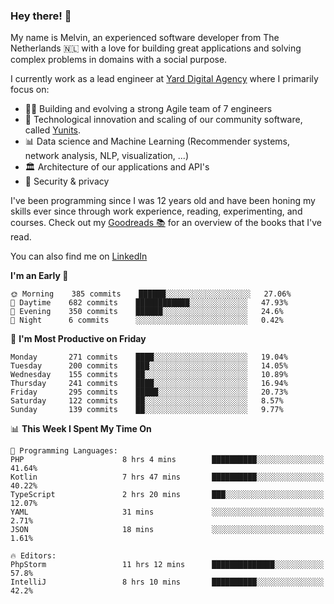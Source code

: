### Hey there! 👋

My name is Melvin, an experienced software developer from The Netherlands 🇳🇱 with a love for building great applications and solving complex problems in domains with a social purpose. 

I currently work as a lead engineer at [Yard Digital Agency](https://github.com/yardinternet) where I primarily focus on:

* 👏🏼 Building and evolving a strong Agile team of 7 engineers
* 🚀 Technological innovation and scaling of our community software, called [Yunits](https://www.yunits.com/).
* 📊 Data science and Machine Learning (Recommender systems, network analysis, NLP, visualization, ...)
* 🏛 Architecture of our applications and API's
* 🔐 Security & privacy

I've been programming since I was 12 years old and have been honing my skills ever since through work experience, reading, experimenting, and courses.
Check out my [Goodreads 📚](https://goodreads.com/melvinkoopmans) for an overview of the books that I've read. 

You can also find me on [LinkedIn](https://www.linkedin.com/in/melvinkoopmans)

<!--START_SECTION:waka-->
**I'm an Early 🐤** 

```text
🌞 Morning    385 commits    ██████░░░░░░░░░░░░░░░░░░░   27.06% 
🌆 Daytime    682 commits    ████████████░░░░░░░░░░░░░   47.93% 
🌃 Evening    350 commits    ██████░░░░░░░░░░░░░░░░░░░   24.6% 
🌙 Night      6 commits      ░░░░░░░░░░░░░░░░░░░░░░░░░   0.42%

```
📅 **I'm Most Productive on Friday** 

```text
Monday       271 commits    ████░░░░░░░░░░░░░░░░░░░░░   19.04% 
Tuesday      200 commits    ███░░░░░░░░░░░░░░░░░░░░░░   14.05% 
Wednesday    155 commits    ██░░░░░░░░░░░░░░░░░░░░░░░   10.89% 
Thursday     241 commits    ████░░░░░░░░░░░░░░░░░░░░░   16.94% 
Friday       295 commits    █████░░░░░░░░░░░░░░░░░░░░   20.73% 
Saturday     122 commits    ██░░░░░░░░░░░░░░░░░░░░░░░   8.57% 
Sunday       139 commits    ██░░░░░░░░░░░░░░░░░░░░░░░   9.77%

```


📊 **This Week I Spent My Time On** 

```text
💬 Programming Languages: 
PHP                      8 hrs 4 mins        ██████████░░░░░░░░░░░░░░░   41.64% 
Kotlin                   7 hrs 47 mins       ██████████░░░░░░░░░░░░░░░   40.22% 
TypeScript               2 hrs 20 mins       ███░░░░░░░░░░░░░░░░░░░░░░   12.07% 
YAML                     31 mins             ░░░░░░░░░░░░░░░░░░░░░░░░░   2.71% 
JSON                     18 mins             ░░░░░░░░░░░░░░░░░░░░░░░░░   1.61%

🔥 Editors: 
PhpStorm                 11 hrs 12 mins      ██████████████░░░░░░░░░░░   57.8% 
IntelliJ                 8 hrs 10 mins       ██████████░░░░░░░░░░░░░░░   42.2%

```


<!--END_SECTION:waka-->
